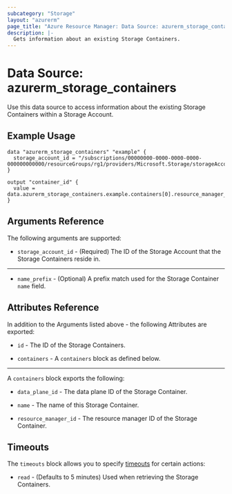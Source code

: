 ```yaml
---
subcategory: "Storage"
layout: "azurerm"
page_title: "Azure Resource Manager: Data Source: azurerm_storage_containers"
description: |-
  Gets information about an existing Storage Containers.
---
```


# Data Source: azurerm_storage_containers

Use this data source to access information about the existing Storage Containers within a Storage Account.

## Example Usage

```hcl
data "azurerm_storage_containers" "example" {
  storage_account_id = "/subscriptions/00000000-0000-0000-0000-000000000000/resourceGroups/rg1/providers/Microsoft.Storage/storageAccounts/sa1"
}

output "container_id" {
  value = data.azurerm_storage_containers.example.containers[0].resource_manager_id
}
```

## Arguments Reference

The following arguments are supported:

* `storage_account_id` - (Required) The ID of the Storage Account that the Storage Containers reside in.

---

* `name_prefix` - (Optional) A prefix match used for the Storage Container `name` field.

## Attributes Reference

In addition to the Arguments listed above - the following Attributes are exported: 

* `id` - The ID of the Storage Containers.

* `containers` - A `containers` block as defined below.

---

A `containers` block exports the following:

* `data_plane_id` - The data plane ID of the Storage Container.

* `name` - The name of this Storage Container.

* `resource_manager_id` - The resource manager ID of the Storage Container.

## Timeouts

The `timeouts` block allows you to specify [timeouts](https://developer.hashicorp.com/terraform/language/resources/configure#define-operation-timeouts) for certain actions:

* `read` - (Defaults to 5 minutes) Used when retrieving the Storage Containers.
